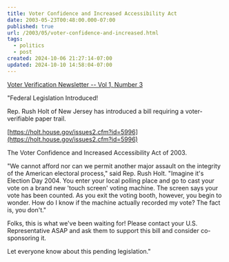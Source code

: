 ```yaml
---
title: Voter Confidence and Increased Accessibility Act
date: 2003-05-23T00:48:00.000-07:00
published: true
url: /2003/05/voter-confidence-and-increased.html
tags:
  - politics
  - post
created: 2024-10-06 21:27:14-07:00
updated: 2024-10-10 14:58:04-07:00
---
```


[Voter Verification Newsletter -- Vol 1, Number 3](https://verify.stanford.edu/EVOTE/NEWSLETTERS/v1n3.html "Voter Verification Newsletter -- Vol 1, Number 3")  
  
"Federal Legislation Introduced!  
  
Rep. Rush Holt of New Jersey has introduced a bill requiring a voter-verifiable paper trail.  
  
[https://holt.house.gov/issues2.cfm?id=5996](https://holt.house.gov/issues2.cfm?id=5996)  
  
The Voter Confidence and Increased Accessibility Act of 2003.  
  
"We cannot afford nor can we permit another major assault on the integrity of the American electoral process," said Rep. Rush Holt. "Imagine it's Election Day 2004. You enter your local polling place and go to cast your vote on a brand new 'touch screen' voting machine. The screen says your vote has been counted. As you exit the voting booth, however, you begin to wonder. How do I know if the machine actually recorded my vote? The fact is, you don't."  
  
Folks, this is what we've been waiting for! Please contact your U.S. Representative ASAP and ask them to support this bill and consider co-sponsoring it.  
  
Let everyone know about this pending legislation."